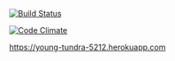 [![Build Status](https://travis-ci.org/hwikgren/Wadror.png)](https://travis-ci.org/hwikgren/Wadror)

[![Code Climate](https://codeclimate.com/github/hwikgren/Wadror.png)](https://codeclimate.com/github/hwikgren/Wadror)

https://young-tundra-5212.herokuapp.com
